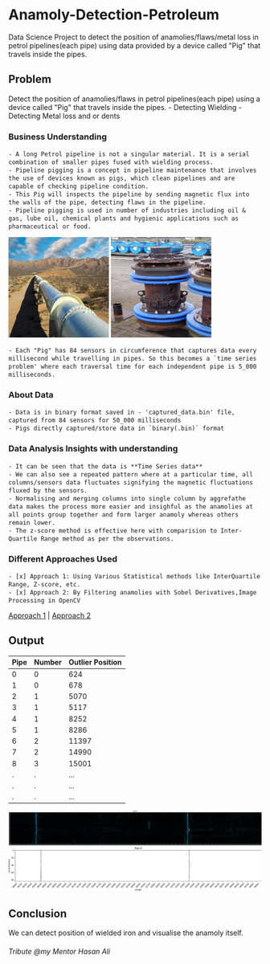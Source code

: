 # Anamoly-Detection-Petroleum
 Data Science Project to detect the position of anamolies/flaws/metal loss in petrol pipelines(each pipe) using data provided by a device called "Pig" that travels inside the pipes.

 ## Problem
Detect the position of anamolies/flaws in petrol pipelines(each pipe) using a device called "Pig" that travels inside the pipes.
    - Detecting Wielding
    - Detecting Metal loss and or dents 

### Business Understanding
    - A long Petrol pipeline is not a singular material. It is a serial combination of smaller pipes fused with wielding process.
    - Pipeline pigging is a concept in pipeline maintenance that involves the use of devices known as pigs, which clean pipelines and are capable of checking pipeline condition.
    - This Pig will inspects the pipeline by sending magnetic flux into the walls of the pipe, detecting flaws in the pipeline.
    - Pipeline pigging is used in number of industries including oil & gas, lube oil, chemical plants and hygienic applications such as pharmaceutical or food.

<img src='Images/petrol-pipe.jpg' width=200 height=200/>
<img src='Images/pig.jpg' width=200 height=200/>

    - Each "Pig" has 84 sensors in circumference that captures data every millisecond while travelling in pipes. So this becomes a `time series problem' where each traversal time for each independent pipe is 5_000 milliseconds.


### About Data

    - Data is in binary format saved in - 'captured_data.bin' file, captured from 84 sensors for 50_000 milliseconds
    - Pigs directly captured/store data in `binary(.bin)` format

### Data Analysis Insights with understanding
    - It can be seen that the data is **Time Series data**
    - We can also see a repeated pattern where at a particular time, all columns/sensors data fluctuates signifying the magnetic fluctuations fluxed by the sensors.
    - Normalising and merging columns into single column by aggrefathe data makes the process more easier and insighful as the anamolies at all points group together and form larger anamoly whereas others remain lower.
    - The z-score method is effective here with comparision to Inter-Quartile Range method as per the observations.

### Different Approaches Used
    - [x] Approach 1: Using Various Statistical methods like InterQuartile Range, Z-score, etc. 
    - [x] Approach 2: By Filtering anamolies with Sobel Derivatives,Image Processing in OpenCV
[Approach 1](Notebooks/anamoly-detection.ipynb) | [Approach 2](Notebooks/anamoly-detection-using-image.ipynb)


## Output

|Pipe | Number|Outlier Position|
|-----|-------|----------------|
|0 | 0 | 624 |
|1 | 0 | 678 |
|2 | 1 | 5070 |
|3 | 1 | 5117 |
|4 | 1 | 8252 |
|5 | 1 | 8286 |
|6 | 2 | 11397 |
|7 | 2 | 14990 |
|8 | 3 | 15001 |
|. | . | ... |
|. | . | ... |
|. | . | ... |

<img src='Images/Visualised-Pipes/Analysed/Pipe-8.png' />
<img src='Images/Visualised-Pipes/Wield-Positions/Pipe-8.png'/>

## Conclusion
We can detect position of wielded iron and visualise the anamoly itself.

###### Tribute @my Mentor Hasan Ali

